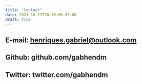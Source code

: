 ```yaml
---
title: "Contact"
date: 2021-10-23T20:30:06-03:00
draft: true
---
```


E-mail: henriques.gabriel@outlook.com
---
Github: github.com/gabhendm
---
Twitter: twitter.com/gabhendm
---